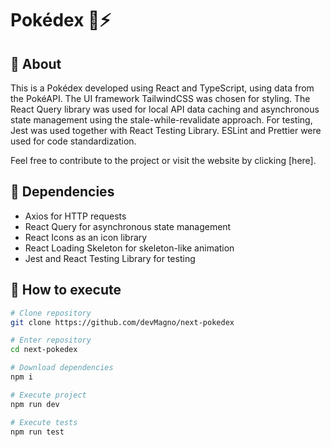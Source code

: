 # Pokédex 🔴⚡

## 📖 About

This is a Pokédex developed using React and TypeScript, using data from the PokéAPI. The UI framework TailwindCSS was chosen for styling. The React Query library was used for local API data caching and asynchronous state management using the stale-while-revalidate approach. For testing, Jest was used together with React Testing Library. ESLint and Prettier were used for code standardization.

Feel free to contribute to the project or visit the website by clicking [here].

## 🧰 Dependencies

- Axios for HTTP requests
- React Query for asynchronous state management
- React Icons as an icon library
- React Loading Skeleton for skeleton-like animation
- Jest and React Testing Library for testing

## 🔧 How to execute

```bash
# Clone repository
git clone https://github.com/devMagno/next-pokedex

# Enter repository
cd next-pokedex

# Download dependencies
npm i

# Execute project
npm run dev

# Execute tests
npm run test
```